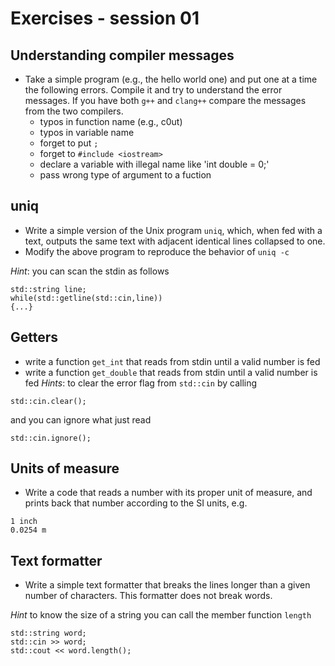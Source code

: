# Exercises - session 01

## Understanding compiler messages
- Take a simple program (e.g., the hello world one) and put one at a time the following errors. Compile it and try to understand the error messages. If you have both `g++` and `clang++` compare the messages from the two compilers.
  - typos in function name (e.g., c0ut)
  - typos in variable name
  - forget to put `;`
  - forget to `#include <iostream>`
  - declare a variable with illegal name like 'int double = 0;'
  - pass wrong type of argument to a fuction
  

## uniq
- Write a simple version of the Unix program `uniq`, which, when fed with a text, outputs the same text with adjacent identical lines collapsed to one.
- Modify the above program to reproduce the behavior of `uniq -c`

*Hint*: you can scan the stdin as follows
```
std::string line;
while(std::getline(std::cin,line))
{...}
```

## Getters
- write a function `get_int` that reads from stdin until a valid number is fed
- write a function `get_double` that reads from stdin until a valid number is fed
*Hints*: to clear the error flag from `std::cin` by calling
```
std::cin.clear();
```
and you can ignore what just read
```
std::cin.ignore();
```

## Units of measure

- Write a code that reads a number with its proper unit of measure, and prints back that number according to the SI units, e.g.

```
1 inch
0.0254 m
```

## Text formatter
- Write a simple text formatter that breaks the lines longer than a given number of characters. This formatter does not break words.

*Hint* to know the size of a string you can call the member function `length`
```
std::string word;
std::cin >> word;
std::cout << word.length();
```